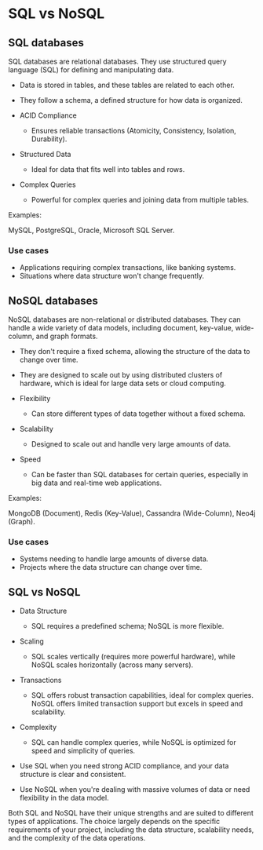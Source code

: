 # SQL vs NoSQL

## SQL databases

SQL databases are relational databases. They use structured query language (SQL) for defining and manipulating data.

- Data is stored in tables, and these tables are related to each other.
- They follow a schema, a defined structure for how data is organized.

- ACID Compliance
  - Ensures reliable transactions (Atomicity, Consistency, Isolation, Durability).
- Structured Data
  - Ideal for data that fits well into tables and rows.
- Complex Queries
  - Powerful for complex queries and joining data from multiple tables.

Examples:

MySQL, PostgreSQL, Oracle, Microsoft SQL Server.

### Use cases

- Applications requiring complex transactions, like banking systems.
- Situations where data structure won't change frequently.

## NoSQL databases

NoSQL databases are non-relational or distributed databases. They can handle a wide variety of data models, including document, key-value, wide-column, and graph formats.

- They don't require a fixed schema, allowing the structure of the data to change over time.
- They are designed to scale out by using distributed clusters of hardware, which is ideal for large data sets or cloud computing.

- Flexibility
  - Can store different types of data together without a fixed schema.
- Scalability
  - Designed to scale out and handle very large amounts of data.
- Speed
  - Can be faster than SQL databases for certain queries, especially in big data and real-time web applications.

Examples:

MongoDB (Document), Redis (Key-Value), Cassandra (Wide-Column), Neo4j (Graph).

### Use cases

- Systems needing to handle large amounts of diverse data.
- Projects where the data structure can change over time.

## SQL vs NoSQL

- Data Structure
  - SQL requires a predefined schema; NoSQL is more flexible.
- Scaling
  - SQL scales vertically (requires more powerful hardware), while NoSQL scales horizontally (across many servers).
- Transactions
  - SQL offers robust transaction capabilities, ideal for complex queries. NoSQL offers limited transaction support but excels in speed and scalability.
- Complexity
  - SQL can handle complex queries, while NoSQL is optimized for speed and simplicity of queries.

- Use SQL when you need strong ACID compliance, and your data structure is clear and consistent.
- Use NoSQL when you're dealing with massive volumes of data or need flexibility in the data model.

Both SQL and NoSQL have their unique strengths and are suited to different types of applications. The choice largely depends on the specific requirements of your project, including the data structure, scalability needs, and the complexity of the data operations.

